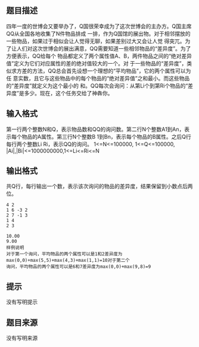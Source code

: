 


## 题目描述
四年一度的世博会又要举办了，Q国很荣幸成为了这次世博会的主办方。Q国主席QQ从全国各地收集了N件物品排成
一排，作为Q国馆的展出物。对于相邻摆放的一些物品，如果过于相似会让人觉得无聊，如果差别过大又会让人觉
得突兀。为了让人们对这次世博会的展出满意，QQ需要知道一些相邻物品的“差异度”。为了方便表示，QQ给每个
物品都定义了两个属性值A、B，两件物品之间的“绝对差异值”定义为它们对应属性的差的绝对值较大的一个。对
于一些物品的“差异度”，类似求方差的方法，QQ总会首先设想一个理想的“平均物品”，它的两个属性可以为任
意实数，且它与这些物品中的每个物品的“绝对差异值”之和最小。而这些物品的“差异度”就定义为这个最小的
和。QQ每次会询问：从第Li个到第Ri个物品的“差异度”是多少。现在，这个任务交给了神犇你。
## 输入格式
第一行两个整数N和Q，表示物品数和QQ的询问数。第二行N个整数A1到An，表示每个物品的A属性。第三行N个整数B
1到Bn，表示每个物品的B属性。之后Q行每行两个整数Li Ri，表示QQ的询问。
1<=N<=100000, 1<=Q<=100000, |Ai|,|Bi|<=1000000000,1<=Li<=Ri<=N
## 输出格式
共Q行，每行输出一个数，表示该次询问的物品的差异度，结果保留到小数点后两位。

```input1
4 2
1 6 -3 2
2 7 -1 3
1 4
2 3

```
```output1
10.00
9.00
样例说明
对于第一个询问，平均物品的两个属性可以是1和2差异度为max(0,0)+max(5,5)+max(4,3)+max(1,1)=10对于第二个
询问，平均物品的两个属性可以是6和7差异度为max(0,0)+max(9,8)=9
```

## 提示
没有写明提示
## 题目来源
没有写明来源


